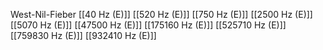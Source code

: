 West-Nil-Fieber
[[40 Hz (E)]]
[[520 Hz (E)]]
[[750 Hz (E)]]
[[2500 Hz (E)]]
[[5070 Hz (E)]]
[[47500 Hz (E)]]
[[175160 Hz (E)]]
[[525710 Hz (E)]]
[[759830 Hz (E)]]
[[932410 Hz (E)]]